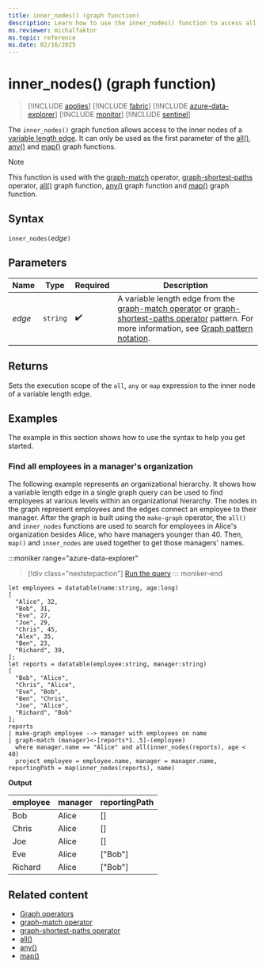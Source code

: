 ```yaml
---
title: inner_nodes() (graph function)
description: Learn how to use the inner_nodes() function to access all inner nodes in a variable length path.
ms.reviewer: michalfaktor
ms.topic: reference
ms.date: 02/16/2025
---
```

# inner_nodes() (graph function)

> [!INCLUDE [applies](../includes/applies-to-version/applies.md)] [!INCLUDE [fabric](../includes/applies-to-version/fabric.md)] [!INCLUDE [azure-data-explorer](../includes/applies-to-version/azure-data-explorer.md)] [!INCLUDE [monitor](../includes/applies-to-version/monitor.md)] [!INCLUDE [sentinel](../includes/applies-to-version/sentinel.md)]

The `inner_nodes()` graph function allows access to the inner nodes of a [variable length edge](graph-match-operator.md#variable-length-edge). It can only be used as the first parameter of the [all()](all-graph-function.md), [any()](any-graph-function.md) and [map()](map-graph-function.md) graph functions.

> [!NOTE]
> This function is used with the [graph-match](graph-match-operator.md) operator, [graph-shortest-paths](graph-shortest-paths-operator.md) operator, [all()](all-graph-function.md) graph function, [any()](any-graph-function.md) graph function and [map()](map-graph-function.md) graph function.

## Syntax

`inner_nodes(`*edge*`)`

## Parameters

| Name | Type | Required | Description |
|--|--|--|--|
| *edge* | `string` |  :heavy_check_mark: | A variable length edge from the [graph-match operator](graph-match-operator.md) or [graph-shortest-paths operator](graph-shortest-paths-operator.md) pattern. For more information, see [Graph pattern notation](./graph-match-operator.md#graph-pattern-notation). |

## Returns

Sets the execution scope of the `all`, `any` or `map` expression to the inner node of a variable length edge.

## Examples

The example in this section shows how to use the syntax to help you get started.

### Find all employees in a manager's organization

The following example represents an organizational hierarchy. It shows how a variable length edge in a single graph query can be used to find employees at various levels within an organizational hierarchy. The nodes in the graph represent employees and the edges connect an employee to their manager. After the graph is built using the `make-graph` operator, the `all()` and `inner_nodes` functions are used to search for employees in Alice's organization besides Alice, who have managers younger than 40. Then, `map()` and `inner_nodes` are used together to get those managers' names.

:::moniker range="azure-data-explorer"
> [!div class="nextstepaction"]
> <a href="https://dataexplorer.azure.com/clusters/help/databases/Samples?query=H4sIAAAAAAAAA3WSTU%2BEMBCG7%2FyKyZ7AFOJ%2BELPrYqLGiyfjdbPZdGFC0dKSQlxN%2FPG2pS3LwXDp25l5%2B8wMHAfAtuPyB7GHAio66O%2FMMRa0xV0%2FqEbUBGiNOy5FnUB0gAhg8cibEhcE1isC9uJJno1cOvnyZaKrOydfpZVbJ5%2BZanp9scmJc8NvU50Ta4XCJK%2BteG9KRlVlolsSHe8h4hpZYSfVMAf2bQTolgrNrZwO6CNp6GAGNL8dmxgLJjCfPPUVqubAttAie9zoV0N9Ylor2rEwd0jTBw8Ll2ZgVxuRAswiTKUtSls6lAxil57s04Mzv1lmWX5MwxgSDXNhqNBbZ9aoKDwuUFEB5TxuhEB1ErLCPnZmiV057GFza3w6JT%2BwnP4UPXd%2FtK5h1jpw%2FRpxi9Ljf6O6LxPt%2FnnP5Cd%2FrAhqf48CAAA%3D" target="_blank">Run the query</a>
::: moniker-end

```kusto
let employees = datatable(name:string, age:long) 
[ 
  "Alice", 32,  
  "Bob", 31,  
  "Eve", 27,  
  "Joe", 29,  
  "Chris", 45, 
  "Alex", 35,
  "Ben", 23,
  "Richard", 39,
]; 
let reports = datatable(employee:string, manager:string) 
[ 
  "Bob", "Alice",  
  "Chris", "Alice",  
  "Eve", "Bob",
  "Ben", "Chris",
  "Joe", "Alice", 
  "Richard", "Bob"
]; 
reports 
| make-graph employee --> manager with employees on name 
| graph-match (manager)<-[reports*1..5]-(employee)
  where manager.name == "Alice" and all(inner_nodes(reports), age < 40)
  project employee = employee.name, manager = manager.name, reportingPath = map(inner_nodes(reports), name)
```

**Output**

employee|manager|reportingPath|
|---|---|---|
Bob|Alice|[]|
Chris|Alice|[]|
Joe|Alice|[]|
Eve|Alice|["Bob"]|
Richard|Alice|["Bob"]|

## Related content

* [Graph operators](graph-operators.md)
* [graph-match operator](graph-match-operator.md)
* [graph-shortest-paths operator](graph-shortest-paths-operator.md)
* [all()](all-graph-function.md)
* [any()](any-graph-function.md)
* [map()](map-graph-function.md)
